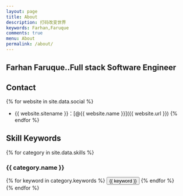 ```yaml
---
layout: page
title: About
description: 打码改变世界
keywords: Farhan,Faruque
comments: true
menu: About
permalink: /about/
---
```

## Farhan Faruque..Full stack Software Engineer

## Contact

{% for website in site.data.social %}
* {{ website.sitename }}：[@{{ website.name }}]({{ website.url }})
{% endfor %}

## Skill Keywords

{% for category in site.data.skills %}
### {{ category.name }}
<div class="btn-inline">
{% for keyword in category.keywords %}
<button class="btn btn-outline" type="button">{{ keyword }}</button>
{% endfor %}
</div>
{% endfor %}
